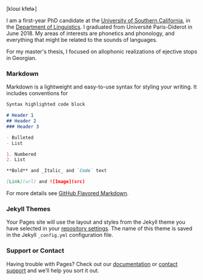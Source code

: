 [kloʊi kfeɫɚ]

I am a first-year PhD candidate at the [University of Southern California](https://www.usc.edu/), in the [Department of Linguistics](https://dornsife.usc.edu/ling/). I graduated from Université Paris-Diderot in June 2018. My areas of interests are phonetics and phonology, and everything that might be related to the sounds of languages.

For my master's thesis, I focused on allophonic realizations of ejective stops in Georgian. 

### Markdown

Markdown is a lightweight and easy-to-use syntax for styling your writing. It includes conventions for

```markdown
Syntax highlighted code block

# Header 1
## Header 2
### Header 3

- Bulleted
- List

1. Numbered
2. List

**Bold** and _Italic_ and `Code` text

[Link](url) and ![Image](src)
```

For more details see [GitHub Flavored Markdown](https://guides.github.com/features/mastering-markdown/).

### Jekyll Themes

Your Pages site will use the layout and styles from the Jekyll theme you have selected in your [repository settings](https://github.com/gf-chloe/gf-chloe.github.io/settings). The name of this theme is saved in the Jekyll `_config.yml` configuration file.

### Support or Contact

Having trouble with Pages? Check out our [documentation](https://help.github.com/categories/github-pages-basics/) or [contact support](https://github.com/contact) and we’ll help you sort it out.
